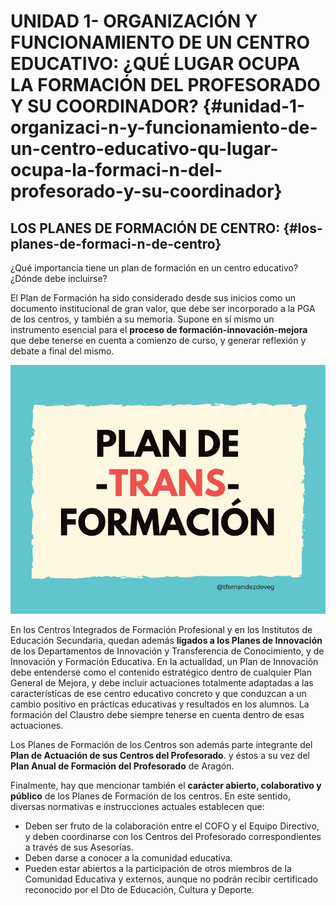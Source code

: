 # UNIDAD 1- ORGANIZACIÓN Y FUNCIONAMIENTO DE UN CENTRO EDUCATIVO: ¿QUÉ LUGAR OCUPA LA FORMACIÓN DEL PROFESORADO Y SU COORDINADOR? {#unidad-1-organizaci-n-y-funcionamiento-de-un-centro-educativo-qu-lugar-ocupa-la-formaci-n-del-profesorado-y-su-coordinador}

## LOS PLANES DE FORMACIÓN DE CENTRO: {#los-planes-de-formaci-n-de-centro}

¿Qué importancia tiene un plan de formación en un centro educativo? ¿Dónde debe incluirse?

El Plan de Formación ha sido considerado desde sus inicios como un documento institucional de gran valor, que debe ser incorporado a la PGA de los centros, y también a su memoria. Supone en sí mismo un instrumento esencial para el **proceso de formación-innovación-mejora** que debe tenerse en cuenta a comienzo de curso, y generar reflexión y debate a final del mismo.  

![](/images/image13.png)

En los Centros Integrados de Formación Profesional y en los Institutos de Educación Secundaria, quedan además **ligados a los Planes de Innovación** de los Departamentos de Innovación y Transferencia de Conocimiento, y de Innovación y Formación Educativa. En la actualidad, un Plan de Innovación debe entenderse como el contenido estratégico dentro de cualquier Plan General de Mejora, y debe incluir actuaciones totalmente adaptadas a las características de ese centro educativo concreto y que conduzcan a un cambio positivo en prácticas educativas y resultados en los alumnos. La formación del Claustro debe siempre tenerse en cuenta dentro de esas actuaciones.

Los Planes de Formación de los Centros son además parte integrante del **Plan de Actuación de sus Centros del Profesorado**. y éstos a su vez del **Plan Anual de Formación del Profesorado** de Aragón.

Finalmente, hay que mencionar también el **carácter abierto, colaborativo y público** de los Planes de Formación de los centros. En este sentido, diversas normativas e instrucciones actuales establecen que:

*   Deben ser fruto de la colaboración entre el COFO y el Equipo Directivo, y deben coordinarse con los Centros del Profesorado correspondientes a través de sus Asesorías.
*   Deben darse a conocer a la comunidad educativa.
*   Pueden estar abiertos a la participación de otros miembros de la Comunidad Educativa y externos, aunque no podrán recibir certificado reconocido por el Dto de Educación, Cultura y Deporte.
